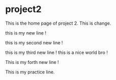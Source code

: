 # project2
This is the home page of project 2. This is change.

this is my new line !

this is my second new line !

this is my third new line !
this is a nice world bro !

This is my forth new line !

This is my practice line. 